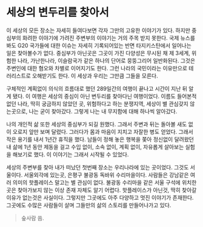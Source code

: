 # 세상의 변두리를 찾아서

이 세상의 모든 장소는 자세히 들여다보면 각자 그만의 고유한 이야기가 있다. 하지만 중심부의 화려한 이야기에 가려진 주변부의 이야기는 거의 주목 받지 못한다. 국제 뉴스를 봐도 G20 국가들에 대한 이슈는 자세히 기록되어있는 반면 타지키스탄에서 일어나는 일은 찾아볼수가 없다. 중심부가 아닌곳은 그곳이 가진 다양성은 무시된 채 제 3세계, 위험한 나라, 가난한나라, 이슬람국가 같은 하나의 단어로 뭉뚱그리어 일반화된다. 그것은 주변인에 대한 혐오와 차별로 이어지기도 한다. 그런 나라의 국민이라는 이유만으로 테러리스트로 오해받기도 한다. 이 세상과 우리는 그만큼 그들을 모른다.

구체적인 계획없이 의식의 흐름대로 했던 289일간의 여행이 끝나고 시간이 지난 뒤 알게 됐다. 이 여행은 세상의 중심이 아닌 변두리를 찾아다닌 여행이었다. 이름도 들어본적 없던 나라, 딱히 궁금하지 않았던 곳, 위험하다고 하는 분쟁지역, 세상이 별 관심갖지 않는곳으로, 나는 굳이 찾아갔다. 그렇게 나는 내 무지함에 대해 하나씩 알아갔다.

나의 개인적 삶 또한 세상의 중심부가 되길 원했다. 그래서 주변과 뒤는 돌아볼 새도 없이 오로지 앞만 보며 달렸다. 그러다가 몸과 마음이 지치고 자잘한 병도 얻었다. 그래서 작은 용기를 내서 1년간 휴직을 했다. 남들이 정해 놓은 행복을 쫒아 정신없이 달려왔던 내 삶에 1년 동안 제동을 걸고 수입 없이, 소속 없이, 계획 없이, 자유롭게 살아보는 실험을 해보기로 했다. 이 이야기는 그래서 시작될 수 있었다.

세상의 주변부를 찾아 내가 떠났던 첫번째 장소는 우리나라에 있는 곳이었다. 그것도 서울이다. 서울외각에 있는곳, 은평구 불광동 독바위 수리마을이다. 사람들은 강남같은 여러 의미의 핫플레이스 말고는 별 관심이 없다. 불광동 수리마을 같은 서울 구석에 위치한곳은 찾아가보지 않는 이상 존재 자체도 알기 어렵다. 핫플레이스가 아닌것, 딱히 찾아갈 이유가 없는것은 사실이다. 그렇지만 그곳에도 아주 다양하고 멋진 이야기가 존재한다. 그곳에도 수많은 사람들이 살며 그들만의 삶의 스토리를 만들어나가고 있다.


> 숲사람 씀.
